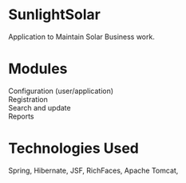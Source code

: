 SunlightSolar
=============


Application to Maintain Solar Business work.

Modules
========
Configuration (user/application)<br/>
Registration<br/>
Search and update<br/>
Reports<rb/>


Technologies Used
==================
Spring, Hibernate, JSF, RichFaces, Apache Tomcat,
